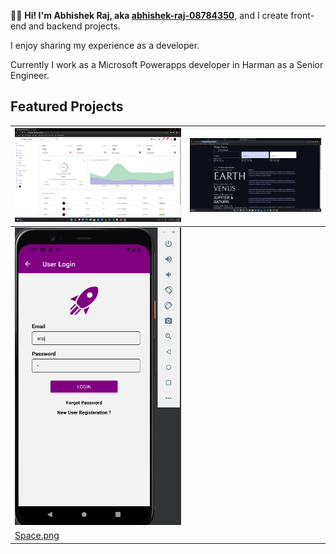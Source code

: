 👋🏻 **Hi! I'm Abhishek Raj, aka [abhishek-raj-08784350](https://www.linkedin.com/in/abhishek-raj-08784350/)**, and I create front-end and backend projects.

I enjoy sharing my experience as a developer.

Currently I work as a Microsoft Powerapps developer in Harman as a Senior Engineer.

## Featured Projects


|[![Kantan Admin: A React based Dashboard](./images/Kantan%20Admin.png)](https://kantan-admin.vercel.app/) | [![Custom Css To Use](./images/Design%20System.png)](https://github.com/abhishekraj11303372/cssdesignsystem) |
|---|---|
|[![Mobile App](./images/react-native%20mobile%20app.png)](https://github.com/abhishekraj11303372/reactnativeui) | 
[Space.png](https://cssdesignsystem.vercel.app/) |
